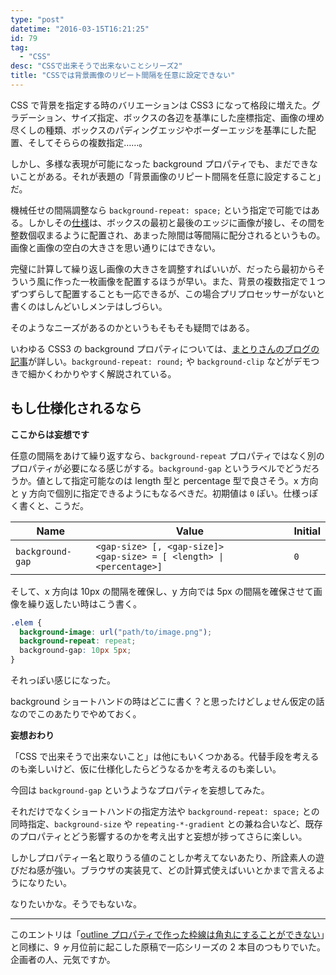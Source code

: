 ```yaml
---
type: "post"
datetime: "2016-03-15T16:21:25"
id: 79
tag:
  - "CSS"
desc: "CSSで出来そうで出来ないことシリーズ2"
title: "CSSでは背景画像のリピート間隔を任意に設定できない"
---
```


CSS で背景を指定する時のバリエーションは CSS3 になって格段に増えた。グラデーション、サイズ指定、ボックスの各辺を基準にした座標指定、画像の埋め尽くしの種類、ボックスのパディングエッジやボーダーエッジを基準にした配置、そしてそららの複数指定……。

しかし、多様な表現が可能になった background プロパティでも、まだできないことがある。それが表題の「背景画像のリピート間隔を任意に設定すること」だ。

機械任せの間隔調整なら `background-repeat: space;` という指定で可能ではある。しかしその[仕様](http://www.w3.org/TR/css3-background/#the-background-repeat)は、ボックスの最初と最後のエッジに画像が接し、その間を整数個収まるように配置され、あまった隙間は等間隔に配分されるというもの。画像と画像の空白の大きさを思い通りにはできない。

完璧に計算して繰り返し画像の大きさを調整すればいいが、だったら最初からそういう風に作った一枚画像を配置するほうが早い。また、背景の複数指定で１つずつずらして配置することも一応できるが、この場合プリプロセッサーがないと書くのはしんどいしメンテはしづらい。

そのようなニーズがあるのかというもそもそも疑問ではある。

いわゆる CSS3 の background プロパティについては、[まとりさんのブログの記事](http://unformedbuilding.com/articles/learn-about-css3-background/)が詳しい。`background-repeat: round;` や `background-clip` などがデモつきで細かくわかりやすく解説されている。

## もし仕様化されるなら

**ここからは妄想です**

任意の間隔をあけて繰り返すなら、`background-repeat` プロパティではなく別のプロパティが必要になる感じがする。`background-gap` というラベルでどうだろうか。値として指定可能なのは length 型と percentage 型で良さそう。x 方向と y 方向で個別に指定できるようにもなるべきだ。初期値は `0` ぽい。仕様っぽく書くと、こうだ。

<table>
  <thead>
    <tr>
      <th>Name</th>
      <th>Value</th>
      <th>Initial</th>
    </tr>
  </thead>
  <tbody>
    <tr>
      <td><code>background-gap</code></td>
      <td><code>&lt;gap-size&gt; [, &lt;gap-size]&gt;</code><br><code>&lt;gap-size&gt; = [ &lt;length&gt; | &lt;percentage&gt;]</code></td>
      <td><code>0</code></td>
    </tr>
  </tbody>
</table>

そして、x 方向は 10px の間隔を確保し、y 方向では 5px の間隔を確保させて画像を繰り返したい時はこう書く。

```css
.elem {
  background-image: url("path/to/image.png");
  background-repeat: repeat;
  background-gap: 10px 5px;
}
```

それっぽい感じになった。

background ショートハンドの時はどこに書く？と思ったけどしょせん仮定の話なのでこのあたりでやめておく。

**妄想おわり**

「CSS で出来そうで出来ないこと」は他にもいくつかある。代替手段を考えるのも楽しいけど、仮に仕様化したらどうなるかを考えるのも楽しい。

今回は `background-gap` というようなプロパティを妄想してみた。

それだけでなくショートハンドの指定方法や `background-repeat: space;` との同時指定、`background-size` や `repeating-*-gradient` との兼ね合いなど、既存のプロパティとどう影響するのかを考え出すと妄想が捗ってさらに楽しい。

しかしプロパティー名と取りうる値のことしか考えてないあたり、所詮素人の遊びだね感が強い。ブラウザの実装見て、どの計算式使えばいいとかまで言えるようになりたい。

なりたいかな。そうでもないな。

---

このエントリは「[outline プロパティで作った枠線は角丸にすることができない](http://dskd.jp/archives/73.html)」と同様に、9 ヶ月位前に起こした原稿で一応シリーズの 2 本目のつもりでいた。企画者の人、元気ですか。
